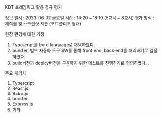 KDT 프레임워크 활용 정규 평가

정보
일시 : 2023-06-02 금요일
시간 : 14:20 ~ 18:10 (5교시 ~ 8교시)
평가 방식 : 제작물 및 스크린샷 제출 (포트폴리오 형태)

현장 환경에 대한 가정
1. Typescript를 build language로 채택하였다.
2. bundler, 빌드 자동화 도구 SW를 통해 front-end, back-end를 처리하기로 결정하였다.
3. build버전과 deploy버전을 구분하기 위한 테스트를 진행하기로 협의하였다.  .


주요 패키지
1. Typescript
2. React.js
3. Babel.js
4. bundler
5. Express.js
6. 기타